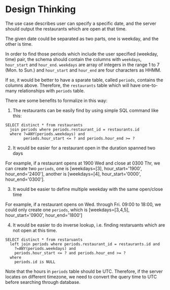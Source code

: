 Design Thinking
===

The use case describes user can specify a specific date, and the server should output the restaurants which
are open at that time.

The given date could be separated as two parts, one is weekday, and the other is time.

In order to find those periods which include the user specified (weekday, time) pair, the schema should contain
the columns with `weekdays`, `hour_start` and `hour_end`. `weekdays` are array of integers in the range
1 to 7 (Mon. to Sun.) and `hour_start` and `hour_end` are four characters as HHMM.

If so, it would be better to have a sparate table, called `periods`, contains the columns above. Therefore, the
`restaurants` table which will have one-to-many relationships with `periods` table.

There are some benefits to formalize in this way:

1. The restaurants can be easily find by using simple SQL command like this:

```
SELECT distinct * from restaurants
  join periods where periods.restaurant_id = restaurants.id
  where ?=ANY(periods.weekdays) and
        periods.hour_start <= ? and periods.hour_end >= ?
```

2. It would be easier for a restaurant open in the duration spanned two days

For example, if a restaurant opens at 1900 Wed and close at 0300 Thr, we can create
two `periods`, one is [weekdays=[3], hour_start='1900', hour_end='2400'],
another is [weekdays=[4], hour_start='0000', hour_end='0300'].

3. It would be easier to define multiple weekday with the same open/close time

For example, if a restaurant opens on Wed. through Fri. 09:00 to 18:00, we could only
create one `periods`, which is [weekdays=[3,4,5], hour_start='0900', hour_end='1800']

4. It would be easier to do inverse lookup, i.e. finding restaruants which are not
open at this time.

```
SELECT distinct * from restaruants
  left join periods where periods.restaurant_id = restaurants.id and
    ?=ANY(periods.weekdays) and
    periods.hour_start <= ? and periods.hour_end >= ?
  where
    periods.id is NULL
```


Note that the hours in `periods` table should be UTC. Therefore, if the server locates on different
timezone, we need to convert the query time to UTC before searching through database.
